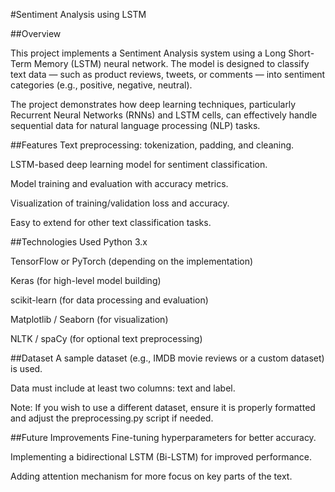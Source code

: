 #Sentiment Analysis using LSTM

##Overview

This project implements a Sentiment Analysis system using a Long Short-Term Memory (LSTM) neural network.
The model is designed to classify text data — such as product reviews, tweets, or comments — into sentiment categories (e.g., positive, negative, neutral).

The project demonstrates how deep learning techniques, particularly Recurrent Neural Networks (RNNs) and LSTM cells, can effectively handle sequential data for natural language processing (NLP) tasks.

##Features
Text preprocessing: tokenization, padding, and cleaning.

LSTM-based deep learning model for sentiment classification.

Model training and evaluation with accuracy metrics.

Visualization of training/validation loss and accuracy.

Easy to extend for other text classification tasks.

##Technologies Used
Python 3.x

TensorFlow or PyTorch (depending on the implementation)

Keras (for high-level model building)

scikit-learn (for data processing and evaluation)

Matplotlib / Seaborn (for visualization)

NLTK / spaCy (for optional text preprocessing)


##Dataset
A sample dataset (e.g., IMDB movie reviews or a custom dataset) is used.

Data must include at least two columns: text and label.

Note: If you wish to use a different dataset, ensure it is properly formatted and adjust the preprocessing.py script if needed.




##Future Improvements
Fine-tuning hyperparameters for better accuracy.

Implementing a bidirectional LSTM (Bi-LSTM) for improved performance.

Adding attention mechanism for more focus on key parts of the text.


